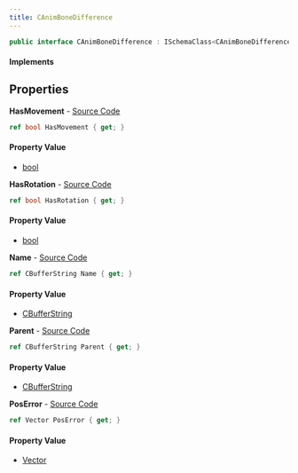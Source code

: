 ```yaml
---
title: CAnimBoneDifference
---
```


```csharp
public interface CAnimBoneDifference : ISchemaClass<CAnimBoneDifference>, ISchemaField, ISchemaClass, INativeHandle
```

#### Implements

## Properties

**HasMovement** - [Source Code](https://github.com/swiftly-solution/swiftlys2/blob/main/managed/src/SwiftlyS2.Generated/Schemas/Interfaces/CAnimBoneDifference.cs#L24)

```csharp
ref bool HasMovement { get; }
```

#### Property Value

- [bool](https://learn.microsoft.com/dotnet/api/system.boolean)

**HasRotation** - [Source Code](https://github.com/swiftly-solution/swiftlys2/blob/main/managed/src/SwiftlyS2.Generated/Schemas/Interfaces/CAnimBoneDifference.cs#L22)

```csharp
ref bool HasRotation { get; }
```

#### Property Value

- [bool](https://learn.microsoft.com/dotnet/api/system.boolean)

**Name** - [Source Code](https://github.com/swiftly-solution/swiftlys2/blob/main/managed/src/SwiftlyS2.Generated/Schemas/Interfaces/CAnimBoneDifference.cs#L16)

```csharp
ref CBufferString Name { get; }
```

#### Property Value

- [CBufferString](/docs/api/shared/natives/cbufferstring)

**Parent** - [Source Code](https://github.com/swiftly-solution/swiftlys2/blob/main/managed/src/SwiftlyS2.Generated/Schemas/Interfaces/CAnimBoneDifference.cs#L18)

```csharp
ref CBufferString Parent { get; }
```

#### Property Value

- [CBufferString](/docs/api/shared/natives/cbufferstring)

**PosError** - [Source Code](https://github.com/swiftly-solution/swiftlys2/blob/main/managed/src/SwiftlyS2.Generated/Schemas/Interfaces/CAnimBoneDifference.cs#L20)

```csharp
ref Vector PosError { get; }
```

#### Property Value

- [Vector](/docs/api/shared/natives/vector)

